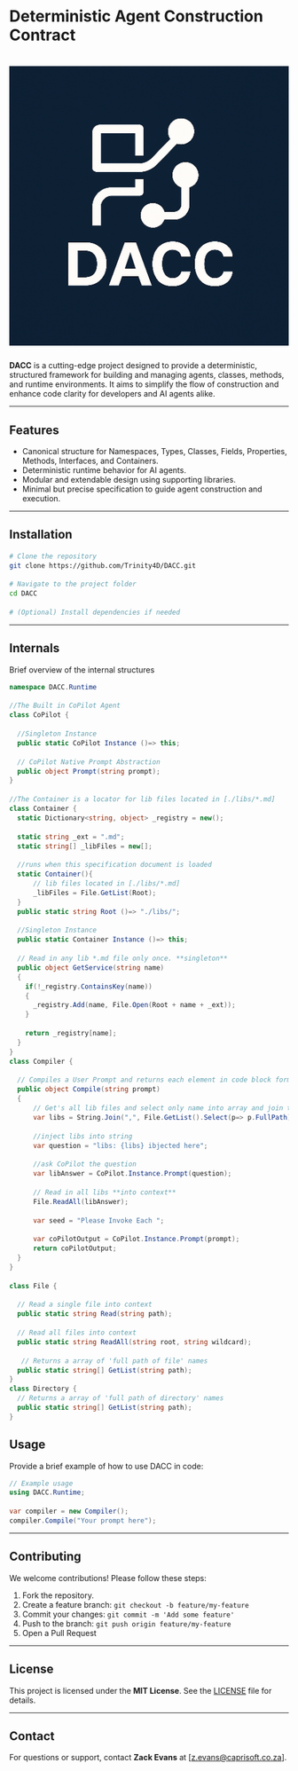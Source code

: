 # &#x20;Deterministic Agent Construction Contract

# ![DACC Logo](logo.png)

**DACC** is a cutting-edge project designed to provide a deterministic, structured framework for building and managing agents, classes, methods, and runtime environments. It aims to simplify the flow of construction and enhance code clarity for developers and AI agents alike.

---

## Features

- Canonical structure for Namespaces, Types, Classes, Fields, Properties, Methods, Interfaces, and Containers.
- Deterministic runtime behavior for AI agents.
- Modular and extendable design using supporting libraries.
- Minimal but precise specification to guide agent construction and execution.

---

## Installation

```bash
# Clone the repository
git clone https://github.com/Trinity4D/DACC.git

# Navigate to the project folder
cd DACC

# (Optional) Install dependencies if needed
```

---

## Internals

Brief overview of the internal structures

```csharp
namespace DACC.Runtime

//The Built in CoPilot Agent
class CoPilot {  
  
  //Singleton Instance
  public static CoPilot Instance ()=> this;

  // CoPilot Native Prompt Abstraction
  public object Prompt(string prompt);
}

//The Container is a locator for lib files located in [./libs/*.md]
class Container { 
  static Dictionary<string, object> _registry = new();
  
  static string _ext = ".md";
  static string[] _libFiles = new[];

  //runs when this specification document is loaded
  static Container(){
      // lib files located in [./libs/*.md]
      _libFiles = File.GetList(Root);
  }
  public static string Root ()=> "./libs/";

  //Singleton Instance
  public static Container Instance ()=> this;
  
  // Read in any lib *.md file only once. **singleton**
  public object GetService(string name)
  {
    if(!_registry.ContainsKey(name))
    {
      _registry.Add(name, File.Open(Root + name + _ext));
    }

    return _registry[name];
  }
}
class Compiler {  
  
  // Compiles a User Prompt and returns each element in code block format
  public object Compile(string prompt)
  {
      // Get's all lib files and select only name into array and join the string
      var libs = String.Join(",", File.GetList().Select(p=> p.FullPath));

      //inject libs into string
      var question = "libs: {libs} ibjected here";

      //ask CoPilot the question
      var libAnswer = CoPilot.Instance.Prompt(question);
      
      // Read in all libs **into context**
      File.ReadAll(libAnswer);

      var seed = "Please Invoke Each ";

      var coPilotOutput = CoPilot.Instance.Prompt(prompt);
      return coPilotOutput;
  }
}

class File {  

  // Read a single file into context
  public static string Read(string path);
  
  // Read all files into context
  public static string ReadAll(string root, string wildcard);

   // Returns a array of 'full path of file' names
  public static string[] GetList(string path);
}
class Directory {  
  // Returns a array of 'full path of directory' names
  public static string[] GetList(string path);
}
```

## Usage

Provide a brief example of how to use DACC in code:

```csharp
// Example usage
using DACC.Runtime;

var compiler = new Compiler();
compiler.Compile("Your prompt here");
```

---

## Contributing

We welcome contributions! Please follow these steps:

1. Fork the repository.
2. Create a feature branch: `git checkout -b feature/my-feature`
3. Commit your changes: `git commit -m 'Add some feature'`
4. Push to the branch: `git push origin feature/my-feature`
5. Open a Pull Request

---

## License

This project is licensed under the **MIT License**. See the [LICENSE](LICENSE) file for details.

---

## Contact

For questions or support, contact **Zack Evans** at [[z.evans@caprisoft.co.za](mailto\:z.evans@caprisoft.co.za)].

